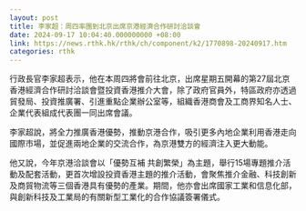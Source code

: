 ```yaml
---
layout: post
title: 李家超：周四率團到北京出席京港經濟合作研討洽談會
date: 2024-09-17 10:04:40.000000000 +08:00
link: https://news.rthk.hk/rthk/ch/component/k2/1770898-20240917.htm
categories: rthk
---
```


行政長官李家超表示，他在本周四將會前往北京，出席星期五開幕的第27屆北京香港經濟合作研討洽談會暨投資香港推介大會，除了政府官員外，特區政府亦透過貿發局、投資推廣署、引進重點企業辦公室等，組織香港商會及工商界知名人士、企業代表組成代表團一同出席會議。

李家超說，將全力推廣香港優勢，推動京港合作，吸引更多內地企業利用香港走向國際市場，並促進兩地企業的交流合作，為京港雙方的經濟注入更大動能。

他又說，今年京港洽談會以「優勢互補 共創繁榮」為主題，舉行15場專題推介活動及配套活動，更首次增設投資香港主題的推介活動，會聚焦推介金融、科技創新及商貿物流等三個香港具有優勢的產業。期間，他亦會出席國家工業和信息化部，與創新科技及工業局的有關新型工業化的合作協議簽署儀式。
